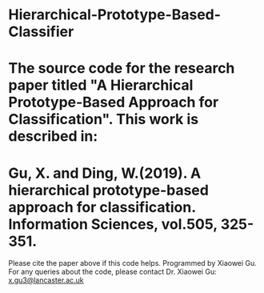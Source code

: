 # Hierarchical-Prototype-Based-Classifier
The source code for the research paper titled "A Hierarchical Prototype-Based Approach for Classification".
This work is described in:
===============================================================================================================================
Gu, X. and Ding, W.(2019). A hierarchical prototype-based approach for classification. Information Sciences, vol.505, 325-351.
===============================================================================================================================
Please cite the paper above if this code helps. 
Programmed by Xiaowei Gu. For any queries about the code, please contact Dr. Xiaowei Gu: x.gu3@lancaster.ac.uk
